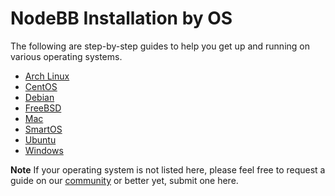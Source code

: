 NodeBB Installation by OS
=========================

The following are step-by-step guides to help you get up and running on various operating systems.

-   [Arch Linux](./arch)
-   [CentOS](./centos)
-   [Debian](./debian)
-   [FreeBSD](./freebsd)
-   [Mac](./osx-mavericks)
-   [SmartOS](./smartos)
-   [Ubuntu](./ubuntu)
-   [Windows](./windows8)

**Note**
If your operating system is not listed here, please feel free to request a guide on our [community](https://community.nodebb.org) or better yet, submit one here.